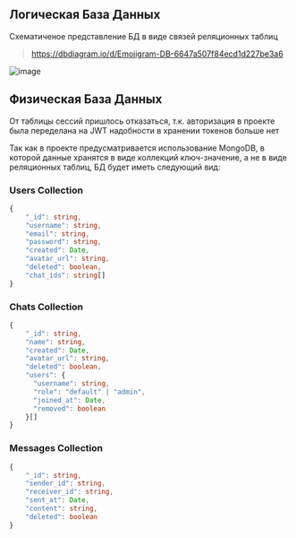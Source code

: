 ## Логическая База Данных

Схематиченое представление БД в виде связей реляционных таблиц

> https://dbdiagram.io/d/Emojigram-DB-6647a507f84ecd1d227be3a6

![image](https://github.com/rissenberg/Emojigram/assets/114286666/082c5069-4fe4-4109-9c39-8e29ce26e0e8)

## Физическая База Данных

От таблицы сессий пришлось отказаться, т.к. авторизация в проекте была переделана на JWT  надобности в хранении токенов больше нет

Так как в проекте предусматривается использование MongoDB, в которой данные хранятся в виде коллекций ключ-значение, а не в виде реляционных таблиц, БД будет иметь следующий вид:

### Users Collection
```ts
{
    "_id": string,
    "username": string,
    "email": string,
    "password": string,
    "created": Date,
    "avatar_url": string,
    "deleted": boolean,
    "chat_ids": string[]
}
```
### Chats Collection
```ts
{
    "_id": string,
    "name": string,
    "created": Date,
    "avatar_url": string,
    "deleted": boolean,
    "users": {
      "username": string,
      "role": "default" | "admin",
      "joined_at": Date,
      "removed": boolean
    }[]
}
```
### Messages Collection
```ts
{
    "_id": string,
    "sender_id": string,
    "receiver_id": string,
    "sent_at": Date,
    "content": string,
    "deleted": boolean
}
```
